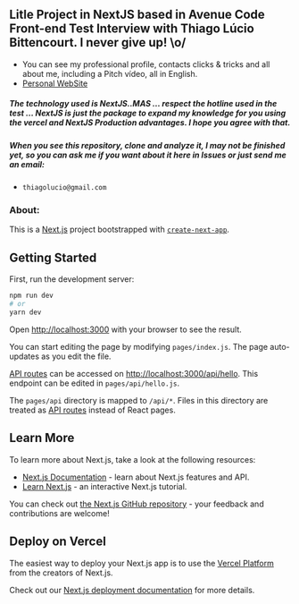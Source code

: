 ## Litle Project in NextJS based in Avenue Code Front-end Test Interview with Thiago Lúcio Bittencourt. I never give up! \o/

 - You can see my professional profile, contacts clicks & tricks and all about me, including a Pitch vídeo, all in English.
 - [Personal WebSite](https://thiagolucio.com.br/)

##### The technology used is NextJS..MAS ... respect the hotline used in the test ... NextJS is just the package to expand my knowledge for you using the vercel and NextJS Production advantages. I hope you agree with that.

##### When you see this repository, clone and analyze it, I may not be finished yet, so you can ask me if you want about it here in Issues or just send me an email: 

- `thiagolucio@gmail.com`

### About:

This is a [Next.js](https://nextjs.org/) project bootstrapped with [`create-next-app`](https://github.com/vercel/next.js/tree/canary/packages/create-next-app).

## Getting Started

First, run the development server:

```bash
npm run dev
# or
yarn dev
```

Open [http://localhost:3000](http://localhost:3000) with your browser to see the result.

You can start editing the page by modifying `pages/index.js`. The page auto-updates as you edit the file.

[API routes](https://nextjs.org/docs/api-routes/introduction) can be accessed on [http://localhost:3000/api/hello](http://localhost:3000/api/hello). This endpoint can be edited in `pages/api/hello.js`.

The `pages/api` directory is mapped to `/api/*`. Files in this directory are treated as [API routes](https://nextjs.org/docs/api-routes/introduction) instead of React pages.

## Learn More

To learn more about Next.js, take a look at the following resources:

- [Next.js Documentation](https://nextjs.org/docs) - learn about Next.js features and API.
- [Learn Next.js](https://nextjs.org/learn) - an interactive Next.js tutorial.

You can check out [the Next.js GitHub repository](https://github.com/vercel/next.js/) - your feedback and contributions are welcome!

## Deploy on Vercel

The easiest way to deploy your Next.js app is to use the [Vercel Platform](https://vercel.com/new?utm_medium=default-template&filter=next.js&utm_source=create-next-app&utm_campaign=create-next-app-readme) from the creators of Next.js.

Check out our [Next.js deployment documentation](https://nextjs.org/docs/deployment) for more details.
